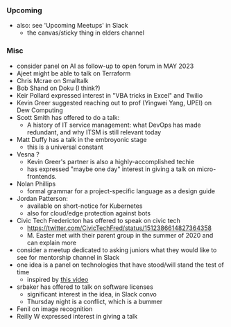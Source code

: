 ### Upcoming

* also: see 'Upcoming Meetups' in Slack
    * the canvas/sticky thing in elders channel 

### Misc

* consider panel on AI as follow-up to open forum in MAY 2023
* Ajeet might be able to talk on Terraform
* Chris Mcrae on Smalltalk
* Bob Shand on Doku (I think?) 
* Keir Pollard expressed interest in "VBA tricks in Excel" and Twilio
* Kevin Greer suggested reaching out to prof (Yingwei Yang, UPEI) on Dew Computing
* Scott Smith has offered to do a talk:
    - A history of IT service management: what DevOps has made redundant, and why ITSM is still relevant today
* Matt Duffy has a talk in the embroyonic stage
    - this is a universal constant
* Vesna ?
    - Kevin Greer's partner is also a highly-accomplished techie
    - has expressed "maybe one day" interest in giving a talk on micro-frontends.
* Nolan Phillips
    - formal grammar for a project-specific language as a design guide
* Jordan Patterson:
    - available on short-notice for Kubernetes
    - also for cloud/edge protection against bots
* Civic Tech Fredericton has offered to speak on civic tech
    - https://twitter.com/CivicTechFred/status/1512386614827364358
    - M. Easter met with their parent group in the summer of 2020 and can explain more
* consider a meetup dedicated to asking juniors what they would like to see for mentorship channel in Slack
* one idea is a panel on technologies that have stood/will stand the test of time
    - inspired by [this video](https://www.youtube.com/watch?v=lnMvLePCHmU)
* srbaker has offered to talk on software licenses
    - significant interest in the idea, in Slack convo
    - Thursday night is a conflict, which is a bummer
* Fenil on image recognition
* Reilly W expressed interest in giving a talk
